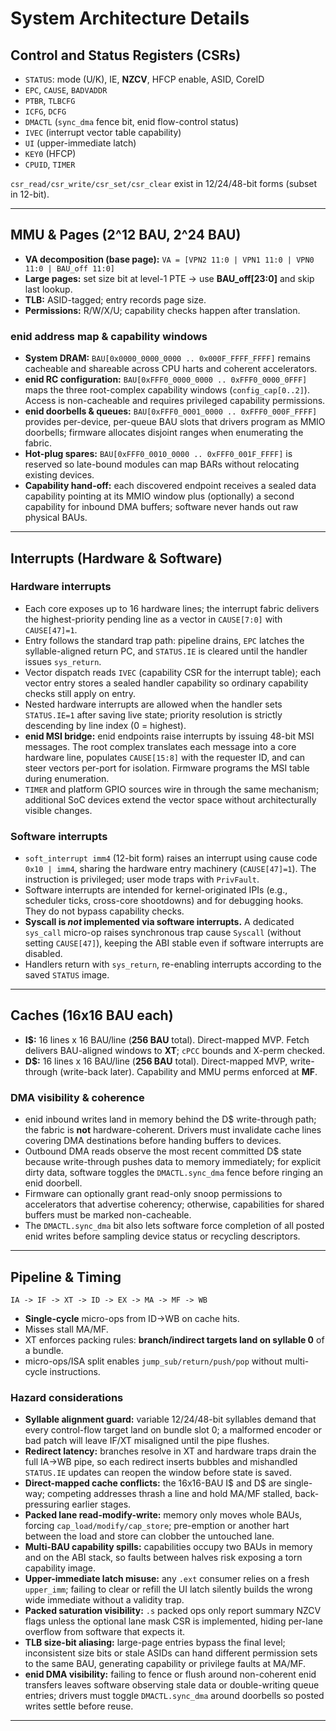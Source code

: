 # System Architecture Details

## Control and Status Registers (CSRs)

* `STATUS`: mode (U/K), IE, **NZCV**, HFCP enable, ASID, CoreID
* `EPC`, `CAUSE`, `BADVADDR`
* `PTBR`, `TLBCFG`
* `ICFG`, `DCFG`
* `DMACTL` (`sync_dma` fence bit, enid flow-control status)
* `IVEC` (interrupt vector table capability)
* `UI` (upper-immediate latch)
* `KEY0` (HFCP)
* `CPUID`, `TIMER`

`csr_read/csr_write/csr_set/csr_clear` exist in 12/24/48-bit forms (subset in 12-bit).

---

## MMU & Pages (2^12 BAU, 2^24 BAU)

* **VA decomposition (base page):**
  `VA = [VPN2 11:0 | VPN1 11:0 | VPN0 11:0 | BAU_off 11:0]`
* **Large pages:** set size bit at level-1 PTE -> use **BAU\_off\[23:0]** and skip last lookup.
* **TLB:** ASID-tagged; entry records page size.
* **Permissions:** R/W/X/U; capability checks happen after translation.

### enid address map & capability windows

* **System DRAM:** `BAU[0x0000_0000_0000 .. 0x000F_FFFF_FFFF]` remains cacheable and shareable across CPU harts and coherent accelerators.
* **enid RC configuration:** `BAU[0xFFF0_0000_0000 .. 0xFFF0_0000_0FFF]` maps the three root-complex capability windows (`config_cap[0..2]`). Access is non-cacheable and requires privileged capability permissions.
* **enid doorbells & queues:** `BAU[0xFFF0_0001_0000 .. 0xFFF0_000F_FFFF]` provides per-device, per-queue BAU slots that drivers program as MMIO doorbells; firmware allocates disjoint ranges when enumerating the fabric.
* **Hot-plug spares:** `BAU[0xFFF0_0010_0000 .. 0xFFF0_001F_FFFF]` is reserved so late-bound modules can map BARs without relocating existing devices.
* **Capability hand-off:** each discovered endpoint receives a sealed data capability pointing at its MMIO window plus (optionally) a second capability for inbound DMA buffers; software never hands out raw physical BAUs.

---

## Interrupts (Hardware & Software)

### Hardware interrupts

* Each core exposes up to 16 hardware lines; the interrupt fabric delivers the highest-priority pending line as a vector in `CAUSE[7:0]` with `CAUSE[47]=1`.
* Entry follows the standard trap path: pipeline drains, `EPC` latches the syllable-aligned return PC, and `STATUS.IE` is cleared until the handler issues `sys_return`.
* Vector dispatch reads `IVEC` (capability CSR for the interrupt table); each vector entry stores a sealed handler capability so ordinary capability checks still apply on entry.
* Nested hardware interrupts are allowed when the handler sets `STATUS.IE=1` after saving live state; priority resolution is strictly descending by line index (0 = highest).
* **enid MSI bridge:** enid endpoints raise interrupts by issuing 48-bit MSI messages. The root complex translates each message into a core hardware line, populates `CAUSE[15:8]` with the requester ID, and can steer vectors per-port for isolation. Firmware programs the MSI table during enumeration.
* `TIMER` and platform GPIO sources wire in through the same mechanism; additional SoC devices extend the vector space without architecturally visible changes.

### Software interrupts

* `soft_interrupt imm4` (12-bit form) raises an interrupt using cause code `0x10 | imm4`, sharing the hardware entry machinery (`CAUSE[47]=1`). The instruction is privileged; user mode traps with `PrivFault`.
* Software interrupts are intended for kernel-originated IPIs (e.g., scheduler ticks, cross-core shootdowns) and for debugging hooks. They do not bypass capability checks.
* **Syscall is *not* implemented via software interrupts.** A dedicated `sys_call` micro-op raises synchronous trap cause `Syscall` (without setting `CAUSE[47]`), keeping the ABI stable even if software interrupts are disabled.
* Handlers return with `sys_return`, re-enabling interrupts according to the saved `STATUS` image.

---

## Caches (16x16 BAU each)

* **I\$:** 16 lines x 16 BAU/line (**256 BAU** total). Direct-mapped MVP.
  Fetch delivers BAU-aligned windows to **XT**; `cPCC` bounds and X-perm checked.
* **D\$:** 16 lines x 16 BAU/line (**256 BAU** total). Direct-mapped MVP, write-through (write-back later).
  Capability and MMU perms enforced at **MF**.

### DMA visibility & coherence

* enid inbound writes land in memory behind the D$ write-through path; the fabric is **not** hardware-coherent. Drivers must invalidate cache lines covering DMA destinations before handing buffers to devices.
* Outbound DMA reads observe the most recent committed D$ state because write-through pushes data to memory immediately; for explicit dirty data, software toggles the `DMACTL.sync_dma` fence before ringing an enid doorbell.
* Firmware can optionally grant read-only snoop permissions to accelerators that advertise coherency; otherwise, capabilities for shared buffers must be marked non-cacheable.
* The `DMACTL.sync_dma` bit also lets software force completion of all posted enid writes before sampling device status or recycling descriptors.

---

## Pipeline & Timing

```
IA -> IF -> XT -> ID -> EX -> MA -> MF -> WB
```

* **Single-cycle** micro-ops from ID->WB on cache hits.
* Misses stall MA/MF.
* XT enforces packing rules: **branch/indirect targets land on syllable 0** of a bundle.
* micro-ops/ISA split enables `jump_sub/return/push/pop` without multi-cycle instructions.

### Hazard considerations

- **Syllable alignment guard:** variable 12/24/48-bit syllables demand that every control-flow target land on bundle slot 0; a malformed encoder or bad patch will leave IF/XT misaligned until the pipe flushes.
- **Redirect latency:** branches resolve in XT and hardware traps drain the full IA->WB pipe, so each redirect inserts bubbles and mishandled `STATUS.IE` updates can reopen the window before state is saved.
- **Direct-mapped cache conflicts:** the 16x16-BAU I$ and D$ are single-way; competing addresses thrash a line and hold MA/MF stalled, back-pressuring earlier stages.
- **Packed lane read-modify-write:** memory only moves whole BAUs, forcing `cap_load/modify/cap_store`; pre-emption or another hart between the load and store can clobber the untouched lane.
- **Multi-BAU capability spills:** capabilities occupy two BAUs in memory and on the ABI stack, so faults between halves risk exposing a torn capability image.
- **Upper-immediate latch misuse:** any `.ext` consumer relies on a fresh `upper_imm`; failing to clear or refill the UI latch silently builds the wrong wide immediate without a validity trap.
- **Packed saturation visibility:** `.s` packed ops only report summary NZCV flags unless the optional lane mask CSR is implemented, hiding per-lane overflow from software that expects it.
- **TLB size-bit aliasing:** large-page entries bypass the final level; inconsistent size bits or stale ASIDs can hand different permission sets to the same BAU, generating capability or privilege faults at MA/MF.
- **enid DMA visibility:** failing to fence or flush around non-coherent enid transfers leaves software observing stale data or double-writing queue entries; drivers must toggle `DMACTL.sync_dma` around doorbells so posted writes settle before reuse.

---

